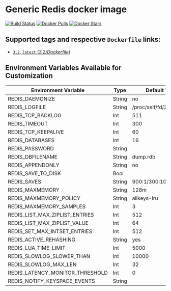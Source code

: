 # Generic Redis docker image

[![Build Status](https://travis-ci.org/wodby/redis.svg?branch=master)](https://travis-ci.org/wodby/redis)
[![Docker Pulls](https://img.shields.io/docker/pulls/wodby/redis.svg)](https://hub.docker.com/r/wodby/redis)
[![Docker Stars](https://img.shields.io/docker/stars/wodby/redis.svg)](https://hub.docker.com/r/wodby/redis)

## Supported tags and respective `Dockerfile` links:

- [`3.2`, `latest` (*3.2/Dockerfile*)](https://github.com/wodby/redis/tree/master/3.2/Dockerfile)

## Environment Variables Available for Customization

| Environment Variable | Type | Default Value | Description |
| -------------------- | -----| ------------- | ----------- |
| REDIS_DAEMONIZE                   | String | no                       | |
| REDIS_LOGFILE                     | String | /proc/self/fd/2          | |
| REDIS_TCP_BACKLOG                 | Int    | 511                      | | 
| REDIS_TIMEOUT                     | Int    | 300                      | |
| REDIS_TCP_KEEPALIVE               | Int    | 60                       | |
| REDIS_DATABASES                   | Int    | 16                       | |
| REDIS_PASSWORD                    | String |                          | |
| REDIS_DBFILENAME                  | String | dump.rdb                 | |                                    
| REDIS_APPENDONLY                  | String | no                       | |
| REDIS_SAVE_TO_DISK                | Bool   |                          | |
| REDIS_SAVES                       | String | 900:1/300:10/60:10000    | |
| REDIS_MAXMEMORY                   | String | 128m                     | |
| REDIS_MAXMEMORY_POLICY            | String | allkeys-lru              | |
| REDIS_MAXMEMORY_SAMPLES           | Int    | 3                        | |
| REDIS_LIST_MAX_ZIPLIST_ENTRIES    | Int    | 512                      | |
| REDIS_LIST_MAX_ZIPLIST_VALUE      | Int    | 64                       | |
| REDIS_SET_MAX_INTSET_ENTRIES      | Int    | 512                      | |
| REDIS_ACTIVE_REHASHING            | String | yes                      | |
| REDIS_LUA_TIME_LIMIT              | Int    | 5000                     | |
| REDIS_SLOWLOG_SLOWER_THAN         | Int    | 10000                    | |
| REDIS_SLOWLOG_MAX_LEN             | Int    | 32                       | |
| REDIS_LATENCY_MONITOR_THRESHOLD   | Int    | 0                        | |
| REDIS_NOTIFY_KEYSPACE_EVENTS      | String |                          | |
